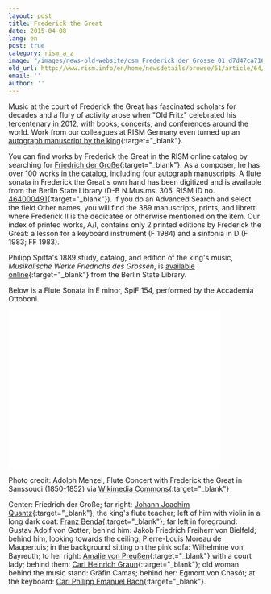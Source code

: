 ```yaml
---
layout: post
title: Frederick the Great
date: 2015-04-08
lang: en
post: true
category: rism_a_z
image: "/images/news-old-website/csm_Frederick_der_Grosse_01_d7d47ca716.jpg"
old_url: http://www.rism.info/en/home/newsdetails/browse/61/article/64/new-music-from-old-fritz-manuscripts-by-frederick-the-great-discovered.html
email: ''
author: ''
---
```


Music at the court of Frederick the Great has fascinated scholars for decades and a flury of activity arose when "Old Fritz" celebrated his tercentenary in 2012, with books, concerts, and conferences around the world. Work from our colleagues at RISM Germany even turned up an [autograph manuscript by the king](/rediscovered/2012/11/08/new-music-from-old-fritz-manuscripts-by-frederick.html){:target="_blank"}.


You can find works by Frederick the Great in the RISM online catalog by searching for [Friedrich der Große](https://opac.rism.info/search?View=rism&author=Friedrich+der+Gro%C3%9Fe){:target="_blank"}. As a composer, he has over 100 works in the catalog, including four autograph manuscripts. A flute sonata in Frederick the Great's own hand has been digitized and is available from the Berlin State Library (D-B N.Mus.ms. 305, RISM ID no. [464000491](https://opac.rism.info/search?id=464000491&db=251&View=rism){:target="_blank"}). If you do an Advanced Search and select the field Other names, you will find the 389 manuscripts, prints, and libretti where Frederick II is the dedicatee or otherwise mentioned on the item. Our index of printed works, A/I, contains only 2 printed editions by Frederick the Great: a lesson for a keyboard instrument (F 1984) and a sinfonia in D (F 1983; FF 1983).

Philipp Spitta's 1889 study, catalog, and edition of the king's music, _Musikalische Werke Friedrichs des Grossen_, is [available online](http://resolver.staatsbibliothek-berlin.de/SBB00006DBD00000000){:target="_blank"} from the Berlin State Library.

Below is a Flute Sonata in E minor, SpiF 154, performed by the Accademia Ottoboni.

<iframe width="420" height="315" src="//www.youtube.com/embed/5QTodPVrHoM" frameborder="0" allowfullscreen></iframe>

Photo credit: Adolph Menzel, Flute Concert with Frederick the Great in Sanssouci (1850-1852) via [Wikimedia Commons](http://commons.wikimedia.org/wiki/File%3AAdolph_Menzel_-_Fl%C3%B6tenkonzert_Friedrichs_des_Gro%C3%9Fen_in_Sanssouci_-_Google_Art_Project.jpg){:target="_blank"}

Center: Friedrich der Große; far right: [Johann Joachim Quantz](https://opac.rism.info/search?View=rism&author=Johann+Joachim+Quantz){:target="_blank"}, the king's flute teacher; left of him with violin in a long dark coat: [Franz Benda](https://opac.rism.info/search?View=rism&author=Franz+Benda){:target="_blank"}; far left in foreground: Gustav Adolf von Gotter; behind him: Jakob Friedrich Freiherr von Bielfeld; behind him, looking towards the ceiling: Pierre-Louis Moreau de Maupertuis; in the background sitting on the pink sofa: Wilhelmine von Bayreuth; to her right: [Amalie von Preußen](https://opac.rism.info/search?View=rism&author=Anna+Amalia+Prinzessin+von+Preu%C3%9Fen){:target="_blank"} with a court lady; behind them: [Carl Heinrich Graun](https://opac.rism.info/search?View=rism&author=Carl+Heinrich+Graun){:target="_blank"}; old woman behind the music stand: Gräfin Camas; behind her: Egmont von Chasôt; at the keyboard: [Carl Philipp Emanuel Bach](https://opac.rism.info/search?View=rism&author=Carl+Philipp+Emanuel+Bach){:target="_blank"}.